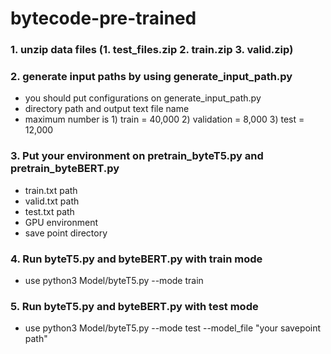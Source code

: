 # bytecode-pre-trained

### 1. unzip data files (1. test_files.zip 2. train.zip 3. valid.zip)

### 2. generate input paths by using generate_input_path.py
- you should put configurations on generate_input_path.py
- directory path and output text file name
- maximum number is 1) train = 40,000 2) validation = 8,000 3) test = 12,000

### 3. Put your environment on pretrain_byteT5.py and pretrain_byteBERT.py
- train.txt path
- valid.txt path
- test.txt path
- GPU environment
- save point directory

### 4. Run byteT5.py and byteBERT.py with train mode
- use python3 Model/byteT5.py --mode train

### 5. Run byteT5.py and byteBERT.py with test mode
- use python3 Model/byteT5.py --mode test --model_file "your savepoint path"
